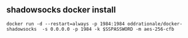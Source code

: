 ## shadowsocks  docker install

```shell
docker run -d --restart=always -p 1984:1984 oddrationale/docker-shadowsocks  -s 0.0.0.0 -p 1984 -k $SSPASSWORD -m aes-256-cfb
```
